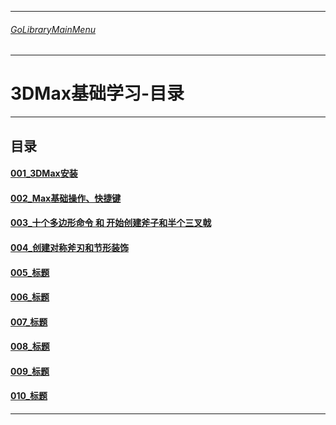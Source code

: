 ___________________________________________________________________________________________
###### [GoLibraryMainMenu](../_LibraryMainMenu_.md)
___________________________________________________________________________________________
# 3DMax基础学习-目录


___________________________________________________________________________________________


## 目录

#### [001_3DMax安装](./3DMaxBase/3DMaxBaseV001.md)

#### [002_Max基础操作、快捷键](./3DMaxBase/3DMaxBaseV002.md)

#### [003_十个多边形命令 和 开始创建斧子和半个三叉戟](./3DMaxBase/3DMaxBaseV003.md)

#### [004_创建对称斧刃和节形装饰](./3DMaxBase/3DMaxBaseV004.md)

#### [005_标题](./3DMaxBase/3DMaxBaseV005.md)

#### [006_标题](./3DMaxBase/3DMaxBaseV006.md)

#### [007_标题](./3DMaxBase/3DMaxBaseV007.md)

#### [008_标题](./3DMaxBase/3DMaxBaseV008.md)

#### [009_标题](./3DMaxBase/3DMaxBaseV009.md)

#### [010_标题](./3DMaxBase/3DMaxBaseV010.md)

------

